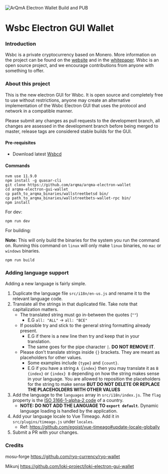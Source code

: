 ![ArQmA Electron Wallet Build and PUB](https://github.com/ArqTras/arqma-electron-wallet/workflows/ArQmA%20Electron%20Wallet%20Build%20and%20PUB/badge.svg)

# Wsbc Electron GUI Wallet

### Introduction
Wsbc is a private cryptocurrency based on Monero.
More information on the project can be found on the [website](https://arqma.com) and in the [whitepaper](https://arqma.github.io). Wsbc is an open source project, and we encourage contributions from anyone with something to offer.


### About this project

This is the new electron GUI for Wsbc. It is open source and completely free to use without restrictions, anyone may create an alternative implementation of the Wsbc Electron GUI that uses the protocol and network in a compatible manner.

Please submit any changes as pull requests to the development branch, all changes are assessed in the development branch before being merged to master, release tags are considered stable builds for the GUI.

#### Pre-requisites
- Download latest [Wsbcd](https://github.com/arqma/arqma/releases/latest)

#### Commands
```
nvm use 11.9.0
npm install -g quasar-cli
git clone https://github.com/arqma/arqma-electron-wallet
cd arqma-electron-gui-wallet
cp path_to_arqma_binaries/wallstreetbetsd bin/
cp path_to_arqma_binaries/wallstreetbets-wallet-rpc bin/
npm install
```

For dev:
```
npm run dev
```

For building:

**Note:** This will only build the binaries for the system you run the command on. Running this command on `linux` will only make `linux` binaries, no `mac` or `windows` binaries.
```
npm run build
```

### Adding language support

Adding a new language is fairly simple.

1. Duplicate the language file `src/i18n/en-us.js` and rename it to the relevant language code.
2. Translate all the strings in that duplicated file. Take note that capitalization matters.
    - The translated string must go in-between the quotes (`""`)
      - E.G `all: "ALL"` -> `all: "ВСЕ"`
    - If possible try and stick to the general string formatting already present.
      - E.G if there is a new line then try and keep that in your translation.
      - The same goes for the pipe character `|`. **DO NOT REMOVE IT**.
    - Please don't translate strings inside `{}` brackets. They are meant as placeholders for other values.
      - Some examples include `{type}` and `{count}`.
      - E.G if you have a string `A {index}` then you may translate it as `B {index}` or `{index} B` depending on how the string makes sense in your language. You are allowed to reposition the placeholders for the string to make sense **BUT DO NOT DELETE OR REPLACE THE PLACEHOLDERS WITH OTHER VALUES**
3. Add the language to the `languages` array in `src/i18n/index.js`. The `flag` property is the [ISO 3166-1-alpha-2 code](https://www.iso.org/obp/ui/#search/code/) of a country.
   - **NOTE: DO NOT ADD THE LANGUAGE TO `export default`**. Dynamic language loading is handled by the application.
4. Add your language locale to Vue Timeago. Add it in `src/plugins/timeago.js` under `locales`.
   - Ref: https://github.com/egoist/vue-timeago#update-locale-globally
5. Submit a PR with your changes.


### Credits

mosu-forge https://github.com/ryo-currency/ryo-wallet

Mikunj https://github.com/loki-project/loki-electron-gui-wallet
